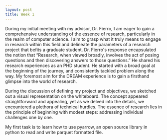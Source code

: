 ```yaml
---
layout: post
title: Week 1
---
```

During my initial meeting with my advisor, Dr. Fierro, I am eager to gain a comprehensive understanding of the essence of research, particularly in the realm of computer science. I aim to grasp what it truly means to engage in research within this field and delineate the parameters of a research project that befits a graduate student. Dr. Fierro's response encapsulated the notion that “Research, when viewed broadly, involves the act of posing questions and then discovering answers to those questions.” He shared his research experiences as an PHD student. He started with a broad goal at the beginning of the journey, and consistently tackled problem along the way. My foremost aim for the DREAM experience is to gain a firsthand glimpse into the world of research.

During the discussion of defining my project and objectives, we sketched out a visual representation on the whiteboard. The concept appeared straightforward and appealing, yet as we delved into the details, we encountered a plethora of technical hurdles. The essence of research lies in the principle of beginning with modest steps: addressing individual challenges one by one.

My first task is to learn how to use pyarrow, an open source library in python to read and write parquet formatted file. 
